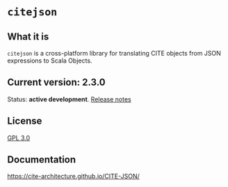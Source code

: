 # `citejson`

## What it is

`citejson` is a cross-platform library for translating CITE objects from JSON expressions to Scala Objects.

## Current version: 2.3.0

Status:  **active development**. [Release notes](releases.md)


## License

[GPL 3.0](http://www.opensource.org/licenses/gpl-3.0.html)


## Documentation

<https://cite-architecture.github.io/CITE-JSON/>
